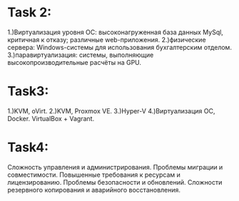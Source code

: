 # Task 2:
  1.)Виртуализация уровня ОС:
  высоконагруженная база данных MySql, критичная к отказу;
  различные web-приложения.
  2.)физические сервера:
  Windows-системы для использования бухгалтерским отделом.
  3.)паравиртуализация:
  системы, выполняющие высокопроизводительные расчёты на GPU.
# Task3:
  1.)KVM, oVirt.
  2.)KVM, Proxmox VE.
  3.)Hyper-V
  4.)Виртуализация ОС, Docker. VirtualBox + Vagrant.
# Task4:
  Сложность управления и администрирования.
  Проблемы миграции и совместимости.
  Повышенные требования к ресурсам и лицензированию.
  Проблемы безопасности и обновлений.
  Сложности резервного копирования и аварийного восстановления.
